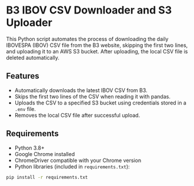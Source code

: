# B3 IBOV CSV Downloader and S3 Uploader

This Python script automates the process of downloading the daily IBOVESPA (IBOV) CSV file from the B3 website, skipping the first two lines, and uploading it to an AWS S3 bucket. After uploading, the local CSV file is deleted automatically.  

## Features

- Automatically downloads the latest IBOV CSV from B3.
- Skips the first two lines of the CSV when reading it with pandas.
- Uploads the CSV to a specified S3 bucket using credentials stored in a `.env` file.
- Removes the local CSV file after successful upload.

## Requirements

- Python 3.8+
- Google Chrome installed
- ChromeDriver compatible with your Chrome version
- Python libraries (included in `requirements.txt`):

```bash
pip install -r requirements.txt
